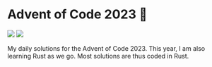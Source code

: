 # Advent of Code 2023 🎄

![](https://img.shields.io/badge/📅_%20day-23-blue?style=for-the-badge)
![](https://img.shields.io/badge/⭐_%20stars-46-yellow?style=for-the-badge)

My daily solutions for the Advent of Code 2023. This year, I am also learning Rust as we go. Most solutions are thus coded in Rust.
